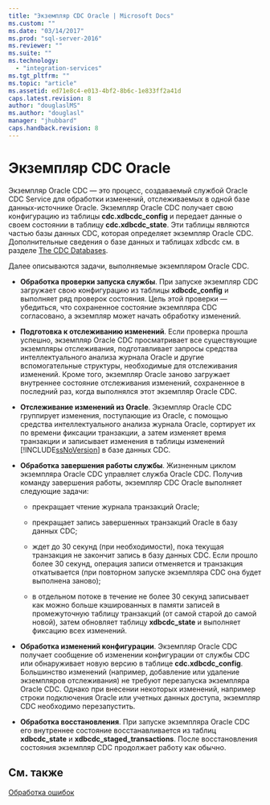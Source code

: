```yaml
---
title: "Экземпляр CDC Oracle | Microsoft Docs"
ms.custom: ""
ms.date: "03/14/2017"
ms.prod: "sql-server-2016"
ms.reviewer: ""
ms.suite: ""
ms.technology: 
  - "integration-services"
ms.tgt_pltfrm: ""
ms.topic: "article"
ms.assetid: ed71e8c4-e013-4bf2-8b6c-1e833ff2a41d
caps.latest.revision: 8
author: "douglaslMS"
ms.author: "douglasl"
manager: "jhubbard"
caps.handback.revision: 8
---
```

# Экземпляр CDC Oracle
  Экземпляр Oracle CDC — это процесс, создаваемый службой Oracle CDC Service для обработки изменений, отслеживаемых в одной базе данных-источнике Oracle. Экземпляр Oracle CDC получает свою конфигурацию из таблицы **cdc.xdbcdc_config** и передает данные о своем состоянии в таблицу **cdc.xdbcdc_state**. Эти таблицы являются частью базы данных CDC, которая определяет экземпляр Oracle CDC. Дополнительные сведения о базе данных и таблицах xdbcdc см. в разделе [The CDC Databases](../../integration-services/change-data-capture/working-with-the-oracle-cdc-service.md#BKMK_CDCdatabase).  
  
 Далее описываются задачи, выполняемые экземпляром Oracle CDC.  
  
-   **Обработка проверки запуска службы**. При запуске экземпляр CDC загружает свою конфигурацию из таблицы **xdbcdc_config** и выполняет ряд проверок состояния. Цель этой проверки — убедиться, что сохраненное состояние экземпляра CDC согласовано, а экземпляр может начать обработку изменений.  
  
-   **Подготовка к отслеживанию изменений**. Если проверка прошла успешно, экземпляр Oracle CDC просматривает все существующие экземпляры отслеживания, подготавливает запросы средства интеллектуального анализа журнала Oracle и другие вспомогательные структуры, необходимые для отслеживания изменений. Кроме того, экземпляр Oracle заново загружает внутреннее состояние отслеживания изменений, сохраненное в последний раз, когда выполнялся этот экземпляр Oracle CDC.  
  
-   **Отслеживание изменений из Oracle**. Экземпляр Oracle CDC группирует изменения, поступающие из Oracle, с помощью средства интеллектуального анализа журнала Oracle, сортирует их по времени фиксации транзакции, а затем изменяет время транзакции и записывает изменения в таблицы изменений [!INCLUDE[ssNoVersion](../../includes/ssnoversion-md.md)] в базе данных CDC.  
  
-   **Обработка завершения работы службы**. Жизненным циклом экземпляра Oracle CDC управляет служба Oracle CDC. Получив команду завершения работы, экземпляр CDC Oracle выполняет следующие задачи:  
  
    -   прекращает чтение журнала транзакций Oracle;  
  
    -   прекращает запись завершенных транзакций Oracle в базу данных CDC;  
  
    -   ждет до 30 секунд (при необходимости), пока текущая транзакция не закончит запись в базу данных CDC. Если прошло более 30 секунд, операция записи отменяется и транзакция откатывается (при повторном запуске экземпляра CDC она будет выполнена заново);  
  
    -   в отдельном потоке в течение не более 30 секунд записывает как можно больше кэшированных в памяти записей в промежуточную таблицу транзакций (от самой старой до самой новой), затем обновляет таблицу **xdbcdc_state** и выполняет фиксацию всех изменений.  
  
-   **Обработка изменений конфигурации**. Экземпляр Oracle CDC получает сообщение об изменении конфигурации от службы CDC или обнаруживает новую версию в таблице **cdc.xdbcdc_config**. Большинство изменений (например, добавление или удаление экземпляров отслеживания) не требуют перезапуска экземпляра Oracle CDC. Однако при внесении некоторых изменений, например строки подключения Oracle или учетных данных доступа, экземпляр CDC необходимо перезапустить.  
  
-   **Обработка восстановления**. При запуске экземпляра Oracle CDC его внутреннее состояние восстанавливается из таблиц **xdbcdc_state** и **xdbcdc_staged_transactions**. После восстановления состояния экземпляр CDC продолжает работу как обычно.  
  
## См. также  
 [Обработка ошибок](../../integration-services/change-data-capture/error-handling.md)  
  
  